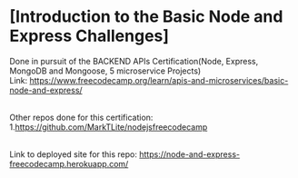 # [Introduction to the Basic Node and Express Challenges]
Done in pursuit of the BACKEND APIs Certification(Node, Express, MongoDB and Mongoose, 5 microservice Projects)<br/>
Link: https://www.freecodecamp.org/learn/apis-and-microservices/basic-node-and-express/ <br/><br/>

Other repos done for this certification: <br/>
<nbsp><nbsp><nbsp><nbsp><nbsp><nbsp>1.<nbsp>https://github.com/MarkTLite/nodejsfreecodecamp <br/><br/>

Link to deployed site for this repo: https://node-and-express-freecodecamp.herokuapp.com/




